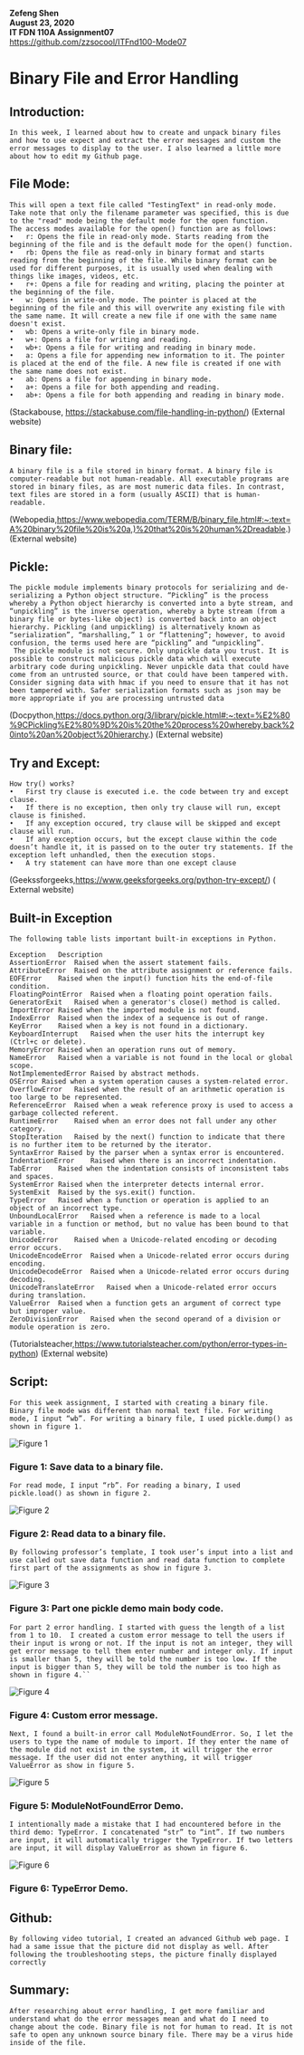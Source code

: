 **Zefeng Shen**  
**August 23, 2020**  
**IT FDN 110A** 
**Assignment07**  
https://github.com/zzsocool/ITFnd100-Mode07


#       Binary File and Error Handling

## Introduction:
```
In this week, I learned about how to create and unpack binary files and how to use expect and extract the error messages and custom the error messages to display to the user. I also learned a little more about how to edit my Github page.
```
## File Mode:
```
This will open a text file called "TestingText" in read-only mode. Take note that only the filename parameter was specified, this is due to the "read" mode being the default mode for the open function.
The access modes available for the open() function are as follows:
•	r: Opens the file in read-only mode. Starts reading from the beginning of the file and is the default mode for the open() function.
•	rb: Opens the file as read-only in binary format and starts reading from the beginning of the file. While binary format can be used for different purposes, it is usually used when dealing with things like images, videos, etc.
•	r+: Opens a file for reading and writing, placing the pointer at the beginning of the file.
•	w: Opens in write-only mode. The pointer is placed at the beginning of the file and this will overwrite any existing file with the same name. It will create a new file if one with the same name doesn't exist.
•	wb: Opens a write-only file in binary mode.
•	w+: Opens a file for writing and reading.
•	wb+: Opens a file for writing and reading in binary mode.
•	a: Opens a file for appending new information to it. The pointer is placed at the end of the file. A new file is created if one with the same name does not exist.
•	ab: Opens a file for appending in binary mode.
•	a+: Opens a file for both appending and reading.
•	ab+: Opens a file for both appending and reading in binary mode.
```
(Stackabouse, https://stackabuse.com/file-handling-in-python/) (External website)

## Binary file:
```
A binary file is a file stored in binary format. A binary file is computer-readable but not human-readable. All executable programs are stored in binary files, as are most numeric data files. In contrast, text files are stored in a form (usually ASCII) that is human-readable.
```
(Webopedia,https://www.webopedia.com/TERM/B/binary_file.html#:~:text=A%20binary%20file%20is%20a,)%20that%20is%20human%2Dreadable.) (External website)

## Pickle:
```
The pickle module implements binary protocols for serializing and de-serializing a Python object structure. “Pickling” is the process whereby a Python object hierarchy is converted into a byte stream, and “unpickling” is the inverse operation, whereby a byte stream (from a binary file or bytes-like object) is converted back into an object hierarchy. Pickling (and unpickling) is alternatively known as “serialization”, “marshalling,” 1 or “flattening”; however, to avoid confusion, the terms used here are “pickling” and “unpickling”.
 The pickle module is not secure. Only unpickle data you trust. It is possible to construct malicious pickle data which will execute arbitrary code during unpickling. Never unpickle data that could have come from an untrusted source, or that could have been tampered with. Consider signing data with hmac if you need to ensure that it has not been tampered with. Safer serialization formats such as json may be more appropriate if you are processing untrusted data
```
(Docpython,https://docs.python.org/3/library/pickle.html#:~:text=%E2%80%9CPickling%E2%80%9D%20is%20the%20process%20whereby,back%20into%20an%20object%20hierarchy.) (External website)

## Try and Except:
```
How try() works?
•	First try clause is executed i.e. the code between try and except clause.
•	If there is no exception, then only try clause will run, except clause is finished.
•	If any exception occured, try clause will be skipped and except clause will run.
•	If any exception occurs, but the except clause within the code doesn’t handle it, it is passed on to the outer try statements. If the exception left unhandled, then the execution stops.
•	A try statement can have more than one except clause
```
(Geekssforgeeks,https://www.geeksforgeeks.org/python-try-except/) ( External website)


## Built-in Exception
```
The following table lists important built-in exceptions in Python.

Exception	Description
AssertionError	Raised when the assert statement fails.
AttributeError	Raised on the attribute assignment or reference fails.
EOFError	Raised when the input() function hits the end-of-file condition.
FloatingPointError	Raised when a floating point operation fails.
GeneratorExit	Raised when a generator's close() method is called.
ImportError	Raised when the imported module is not found.
IndexError	Raised when the index of a sequence is out of range.
KeyError	Raised when a key is not found in a dictionary.
KeyboardInterrupt	Raised when the user hits the interrupt key (Ctrl+c or delete).
MemoryError	Raised when an operation runs out of memory.
NameError	Raised when a variable is not found in the local or global scope.
NotImplementedError	Raised by abstract methods.
OSError	Raised when a system operation causes a system-related error.
OverflowError	Raised when the result of an arithmetic operation is too large to be represented.
ReferenceError	Raised when a weak reference proxy is used to access a garbage collected referent.
RuntimeError	Raised when an error does not fall under any other category.
StopIteration	Raised by the next() function to indicate that there is no further item to be returned by the iterator.
SyntaxError	Raised by the parser when a syntax error is encountered.
IndentationError	Raised when there is an incorrect indentation.
TabError	Raised when the indentation consists of inconsistent tabs and spaces.
SystemError	Raised when the interpreter detects internal error.
SystemExit	Raised by the sys.exit() function.
TypeError	Raised when a function or operation is applied to an object of an incorrect type.
UnboundLocalError	Raised when a reference is made to a local variable in a function or method, but no value has been bound to that variable.
UnicodeError	Raised when a Unicode-related encoding or decoding error occurs.
UnicodeEncodeError	Raised when a Unicode-related error occurs during encoding.
UnicodeDecodeError	Raised when a Unicode-related error occurs during decoding.
UnicodeTranslateError	Raised when a Unicode-related error occurs during translation.
ValueError	Raised when a function gets an argument of correct type but improper value.
ZeroDivisionError	Raised when the second operand of a division or module operation is zero.
```
(Tutorialsteacher,https://www.tutorialsteacher.com/python/error-types-in-python) (External website)

## Script:
```
For this week assignment, I started with creating a binary file. Binary file mode was different than normal text file. For writing mode, I input “wb”. For writing a binary file, I used pickle.dump() as shown in figure 1.
```
![Figure 1](/docs/assignmeng.png "Figure 1")

### Figure 1: Save data to a binary file.
```
For read mode, I input “rb”. For reading a binary, I used pickle.load() as shown in figure 2.
```
![Figure 2](https://github.com/zzsocool/ITFnd100-Mode07/blob/master/docs/aaaaa.png "Figure 2")
### Figure 2: Read data to a binary file.
```
By following professor’s template, I took user’s input into a list and use called out save data function and read data function to complete first part of the assignments as show in figure 3.
```
![Figure 3](https://github.com/zzsocool/ITFnd100-Mode07/blob/master/docs/bbbb.png "Figure 3")
### Figure 3: Part one pickle demo main body code.
```
For part 2 error handling. I started with guess the length of a list from 1 to 10.  I created a custom error message to tell the users if their input is wrong or not. If the input is not an integer, they will get error message to tell them enter number and integer only. If input is smaller than 5, they will be told the number is too low. If the input is bigger than 5, they will be told the number is too high as shown in figure 4.``
```
![Figure 4](https://github.com/zzsocool/ITFnd100-Mode07/blob/master/docs/ccccc.png "Figure 4")
### Figure 4: Custom error message.
```
Next, I found a built-in error call ModuleNotFoundError. So, I let the users to type the name of module to import. If they enter the name of the module did not exist in the system, it will trigger the error message. If the user did not enter anything, it will trigger ValueError as show in figure 5.
```

![Figure 5](https://github.com/zzsocool/ITFnd100-Mode07/blob/master/docs/dddd.png "Figure 5")
### Figure 5: ModuleNotFoundError Demo.
```
I intentionally made a mistake that I had encountered before in the third demo: TypeError. I concatenated “str” to “int”. If two numbers are input, it will automatically trigger the TypeError. If two letters are input, it will display ValueError as shown in figure 6.
```
![Figure 6](https://github.com/zzsocool/ITFnd100-Mode07/blob/master/docs/eeee.png "Figure 6")
### Figure 6: TypeError Demo.
## Github:
```
By following video tutorial, I created an advanced Github web page. I had a same issue that the picture did not display as well. After following the troubleshooting steps, the picture finally displayed correctly
```
## Summary:

```
After researching about error handling, I get more familiar and understand what do the error messages mean and what do I need to change about the code. Binary file is not for human to read. It is not safe to open any unknown source binary file. There may be a virus hide inside of the file.
```

